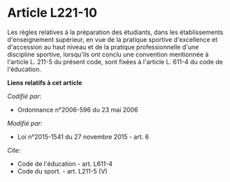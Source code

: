 # Article L221-10

Les règles relatives à la préparation des étudiants, dans les établissements d'enseignement supérieur, en vue de la pratique
sportive d'excellence et d'accession au haut niveau et de la pratique professionnelle d'une discipline sportive, lorsqu'ils
ont conclu une convention mentionnée à l'article L. 211-5 du présent code, sont fixées à l'article L. 611-4 du code de
l'éducation.

**Liens relatifs à cet article**

_Codifié par_:

  - Ordonnance n°2006-596 du 23 mai 2006

_Modifié par_:

  - Loi n°2015-1541 du 27 novembre 2015 - art. 6

_Cite_:

  - Code de l'éducation - art. L611-4
  - Code du sport. - art. L211-5 (V)
